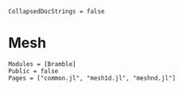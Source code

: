 ```@meta
CollapsedDocStrings = false
```

# Mesh
```@autodocs
Modules = [Bramble]
Public = false
Pages = ["common.jl", "mesh1d.jl", "meshnd.jl"]
```